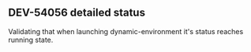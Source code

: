 ## DEV-54056 detailed status

Validating that when launching dynamic-environment it's status reaches running state.

